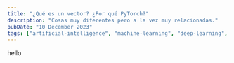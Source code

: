 ```yaml
---
title: "¿Qué es un vector? ¿Por qué PyTorch?"
description: "Cosas muy diferentes pero a la vez muy relacionadas."
pubDate: "10 December 2023"
tags: ["artificial-intelligence", "machine-learning", "deep-learning", "draft"]
---
```


hello
